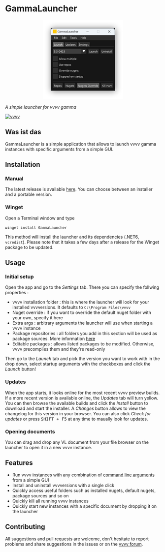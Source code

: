 # GammaLauncher

<p align="center">
<img src="capture.png" title="" alt="GitHub Logo" width="259">
</p>

_A simple launcher for vvvv gamma_

[![vvvv](https://img.shields.io/static/v1?label=MADE%20WITH&message=VVVV&color=191919&style=for-the-badge)](https://visualprogramming.net/)

## Was ist das

GammaLauncher is a simple application that allows to launch vvvv gamma instances with specific arguments from a simple GUI.

## Installation

### Manual

The latest release is available [here](https://github.com/sebescudie/GammaLauncher/releases/latest). You can choose between an installer and a portable version.

### Winget

Open a Terminal window and type

```
winget install GammaLauncher
```

This method will install the launcher and its dependencies (.NET6, `vcredist`). Please note that it takes a few days after a release for the Winget package to be updated.


## Usage

### Initial setup

Open the app and go to the _Settings_ tab. There you can specify the follwing properties :

- vvvv installation folder : this is where the launcher will look for your installed vvvversions. It defaults to `C:\Program Files\vvvv`
- Nuget override : if you want to override the default nuget folder with your own, specify it here
- Extra args : arbitrary arguments the launcher will use when starting a vvvv instance
- Package repositories : all folders you add in this section will be used as package sources. More information [here](https://thegraybook.vvvv.org/reference/extending/contributing.html#source-package-repositories)
- Editable packages : allows listed packages to be modified. Otherwise, vvvv precompiles them and they're read-only

Then go to the _Launch_ tab and pick the version you want to work with in the drop down, select startup arguments with the checkboxes and click the _Launch_ button!

### Updates

When the app starts, it looks online for the most recent vvvv preview builds. If a more recent version is available online, the _Updates_ tab will turn yellow. You can then browse the available builds and click the _Install_ button to download and start the installer. A _Changes_ button allows to view the changelog for this version in your browser. You can also click _Check for updates_ or press <kbd>SHIFT + F5</kbd> at any time to maually look for updates.

### Opening documents

You can drag and drop any VL document from your file browser on the launcher to open it in a new vvvv instance.

## Features

- Run vvvv instances with any combination of [command line arguments](https://thegraybook.vvvv.org/reference/hde/commandline-arguments.html#commandline-arguments) from a simple GUI
- Install and uninstall vvvversions with a single click
- Quickly access useful folders such as installed nugets, default nugets, package sources and so on
- Quickly kill all running vvvv instances
- Quickly start new instances with a specific document by dropping it on the launcher

## Contributing

All suggestions and pull requests are welcome, don't hesitate to report problems and share suggestions in the issues or on the [vvvv forum](http://www.discourse.vvvv.org).